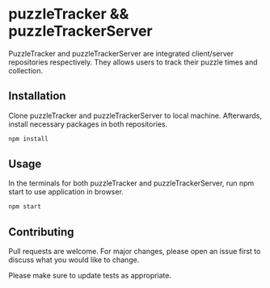 # puzzleTracker && puzzleTrackerServer

PuzzleTracker and puzzleTrackerServer are integrated client/server repositories respectively. They allows users to track their puzzle times and collection.

## Installation

Clone puzzleTracker and puzzleTrackerServer to local machine. Afterwards, install necessary packages in both repositories.

```bash
npm install
```

## Usage

In the terminals for both puzzleTracker and puzzleTrackerServer, run npm start to use application in browser.

```bash
npm start
```

## Contributing
Pull requests are welcome. For major changes, please open an issue first to discuss what you would like to change.

Please make sure to update tests as appropriate.
